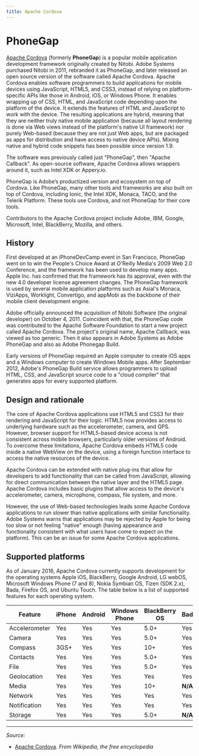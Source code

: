 ```yaml
---
title: Apache Cordova
---
```


# PhoneGap

[Apache Cordova](http://phonegap.com/) (formerly **PhoneGap**) is a popular mobile application development framework originally created by Nitobi. Adobe Systems purchased Nitobi in 2011, rebranded it as PhoneGap, and later released an open source version of the software called Apache Cordova. Apache Cordova enables software programmers to build applications for mobile devices using JavaScript, HTML5, and CSS3, instead of relying on platform-specific APIs like those in Android, iOS, or Windows Phone. It enables wrapping up of CSS, HTML, and JavaScript code depending upon the platform of the device. It extends the features of HTML and JavaScript to work with the device. The resulting applications are hybrid, meaning that they are neither truly native mobile application (because all layout rendering is done via Web views instead of the platform's native UI framework) nor purely Web-based (because they are not just Web apps, but are packaged as apps for distribution and have access to native device APIs). Mixing native and hybrid code snippets has been possible since version 1.9.

The software was previously called just "PhoneGap", then "Apache Callback". As open-source software, Apache Cordova allows wrappers around it, such as Intel XDK or Appery.io.

PhoneGap is Adobe’s productized version and ecosystem on top of Cordova. Like PhoneGap, many other tools and frameworks are also built on top of Cordova, including Ionic, the Intel XDK, Monaca, TACO, and the Telerik Platform. These tools use Cordova, and not PhoneGap for their core tools.

Contributors to the Apache Cordova project include Adobe, IBM, Google, Microsoft, Intel, BlackBerry, Mozilla, and others.

## History

First developed at an iPhoneDevCamp event in San Francisco, PhoneGap went on to win the People's Choice Award at O'Reilly Media's 2009 Web 2.0 Conference, and the framework has been used to develop many apps. Apple Inc. has confirmed that the framework has its approval, even with the new 4.0 developer license agreement changes. The PhoneGap framework is used by several mobile application platforms such as Asial's Monaca, ViziApps, Worklight, Convertigo, and appMobi as the backbone of their mobile client development engine.

Adobe officially announced the acquisition of Nitobi Software (the original developer) on October 4, 2011. Coincident with that, the PhoneGap code was contributed to the Apache Software Foundation to start a new project called Apache Cordova. The project's original name, Apache Callback, was viewed as too generic. Then it also appears in Adobe Systems as Adobe PhoneGap and also as Adobe Phonegap Build.

Early versions of PhoneGap required an Apple computer to create iOS apps and a Windows computer to create Windows Mobile apps. After September 2012, Adobe's PhoneGap Build service allows programmers to upload HTML, CSS, and JavaScript source code to a "cloud compiler" that generates apps for every supported platform.

## Design and rationale

The core of Apache Cordova applications use HTML5 and CSS3 for their rendering and JavaScript for their logic. HTML5 now provides access to underlying hardware such as the accelerometer, camera, and GPS. However, browser support for HTML5-based device access is not consistent across mobile browsers, particularly older versions of Android. To overcome these limitations, Apache Cordova embeds HTML5 code inside a native WebView on the device, using a foreign function interface to access the native resources of the device.

Apache Cordova can be extended with native plug-ins that allow for developers to add functionality that can be called from JavaScript, allowing for direct communication between the native layer and the HTML5 page. Apache Cordova includes basic plugins that allow access to the device's accelerometer, camera, microphone, compass, file system, and more.

However, the use of Web-based technologies leads some Apache Cordova applications to run slower than native applications with similar functionality. Adobe Systems warns that applications may be rejected by Apple for being too slow or not feeling "native" enough (having appearance and functionality consistent with what users have come to expect on the platform). This can be an issue for some Apache Cordova applications.

## Supported platforms

As of January 2016, Apache Cordova currently supports development for the operating systems Apple iOS, BlackBerry, Google Android, LG webOS, Microsoft Windows Phone (7 and 8), Nokia Symbian OS, Tizen (SDK 2.x), Bada, Firefox OS, and Ubuntu Touch. The table below is a list of supported features for each operating system.

| Feature | iPhone | Android | Windows Phone | BlackBerry OS | Bada | Symbian | Tizen |
| --- | --- | --- | --- | --- | --- | --- | --- |
| Accelerometer | Yes | Yes | Yes | 5.0+ | Yes | Yes | Yes |
| Camera | Yes | Yes | Yes | 5.0+ | Yes | Yes | Yes |
| Compass | 3GS+ | Yes | Yes | 10+ | Yes | **N/A** | Yes |
| Contacts | Yes | Yes | Yes | 5.0+ | Yes | Yes | Yes |
| File | Yes | Yes | Yes | 5.0+ | Yes | **N/A** | Yes |
| Geolocation | Yes | Yes | Yes | Yes | Yes | Yes | Yes |
| Media | Yes | Yes | Yes | 10+ | **N/A** | **N/A** | Yes |
| Network | Yes | Yes | Yes | Yes | Yes | Yes | Yes |
| Notification | Yes | Yes | Yes | Yes | Yes | Yes | Yes |
| Storage | Yes | Yes | Yes | 5.0+ | **N/A** | Yes | Yes |

----------

*Source:*

- [Apache Cordova](https://en.wikipedia.org/wiki/Apache_Cordova)*. From Wikipedia, the free encyclopedia*
